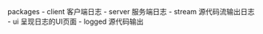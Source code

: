 packages
    - client 客户端日志
    - server 服务端日志
    - stream 源代码流输出日志
    - ui     呈现日志的UI页面
    - logged 源代码输出